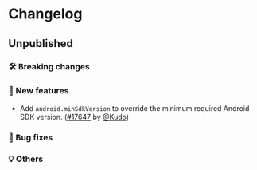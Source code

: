 # Changelog

## Unpublished

### 🛠 Breaking changes

### 🎉 New features

- Add `android.minSdkVersion` to override the minimum required Android SDK version. ([#17647](https://github.com/expo/expo/pull/17647) by [@Kudo](https://github.com/Kudo))

### 🐛 Bug fixes

### 💡 Others
